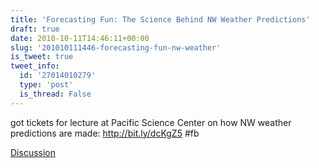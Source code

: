 ```yaml
---
title: 'Forecasting Fun: The Science Behind NW Weather Predictions'
draft: true
date: 2010-10-11T14:46:11+00:00
slug: '201010111446-forecasting-fun-nw-weather'
is_tweet: true
tweet_info:
  id: '27014010279'
  type: 'post'
  is_thread: False
---
```




got tickets for lecture at Pacific Science Center on how NW weather predictions are made: http://bit.ly/dcKgZ5 #fb

[Discussion](https://x.com/sytelus/status/27014010279)
